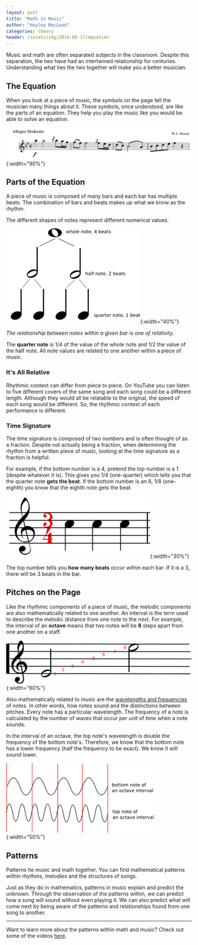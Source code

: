 ```yaml
---
layout: post
title: "Math in Music"
author: "Hayley MacLeod"
categories: theory
header: /assets/img/2016-06-17/equation
---
```


Music and math are often separated subjects in the classroom. Despite this separation, the two have had an intertwined relationship for centuries. Understanding what ties the two together will make you a better musician.

## The Equation

When you look at a piece of music, the symbols on the page tell the musician many things about it. These symbols, once understood, are like the parts of an equation. They help you play the music like you would be able to solve an equation.

![](/assets/img/2016-06-17/staff.png){:width="90%"}

## Parts of the Equation

A piece of music is composed of many bars and each bar has multiple beats. The combination of bars and beats makes up what we know as the rhythm.

The different shapes of notes represent different numerical values.

![](/assets/img/2016-06-17/tree){:width="40%"}

*The relationship between notes within a given bar is one of relativity.*

The __quarter note__ is 1/4 of the value of the whole note and 1/2 the value of the half note. All note values are related to one another within a piece of music.

### It's All Relative

Rhythmic context can differ from piece to piece. On YouTube you can listen to five different covers of the same song and each song could be a different length. Although they would all be relatable to the original, the speed of each song would be different. So, the rhythmic context of each performance is different.

### Time Signature

The time signature is composed of two numbers and is often thought of as a fraction. Despite not actually being a fraction, when determining the rhythm from a written piece of music, looking at the time signature as a fraction is helpful.

For example, if the bottom number is a 4, pretend the top number is a 1 (despite whatever it is). This gives you 1/4 (one-quarter) which tells you that the quarter note __gets the beat__. If the bottom number is an 8, 1/8 (one-eighth) you know that the eighth note gets the beat.

![](/assets/img/2016-06-17/34timesig.png){:width="30%"}

The top number tells you __how many beats__ occur within each bar. If it is a 3, there will be 3 beats in the bar.

## Pitches on the Page

Like the rhythmic components of a piece of music, the melodic components are also mathematically related to one another. An interval is the term used to describe the melodic distance from one note to the next. For example, the interval of an __octave__ means that two notes will be __8__ steps apart from one another on a staff.

![](/assets/img/2016-06-17/octave){:width="60%"}

Also mathematically related to music are the [wavelengths and frequencies](https://www.boundless.com/users/232513/textbooks/understanding-basic-music-theory/the-physical-basis-3/acoustics-for-music-theory-18/wavelength-frequency-and-pitch-89-13565/) of notes. In other words, how notes sound and the distinctions between pitches. Every note has a particular wavelength. The frequency of a note is calculated by the number of waves that occur per unit of time when a note sounds.

In the interval of an octave, the top note's wavelength is double the frequency of the bottom note's. Therefore, we know that the bottom note has a lower frequency (half the frequency to be exact). We know it will sound lower.

![](/assets/img/2016-06-17/waves.png){:width="50%"}

## Patterns

Patterns tie music and math together.  You can find mathematical patterns within rhythms, melodies and the structures of  songs.

Just as they do in mathematics, patterns in music explain and predict the unknown. Through the observation of the patterns within, we can predict how a song will sound without even playing it. We can also predict what will come next by being aware of the patterns and relationships found from one song to another.

---------

Want to learn more about the patterns within math and music? Check out some of the videos [here](http://www.ams.org/samplings/math-and-music).
